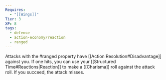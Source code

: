 ```yaml
---
Requires:
  - "[[Wings]]"
Tier: 3
XP: 8
tags:
  - defense
  - action-economy/reaction
  - ranged
---
```

Attacks with the #ranged property have [[Action Resolution#Disadvantage]] against you. If one hits, you can use your [[Structured Time#Reactions|Reaction]] to make a [[Charisma]] roll against the attack roll. If you succeed, the attack misses.